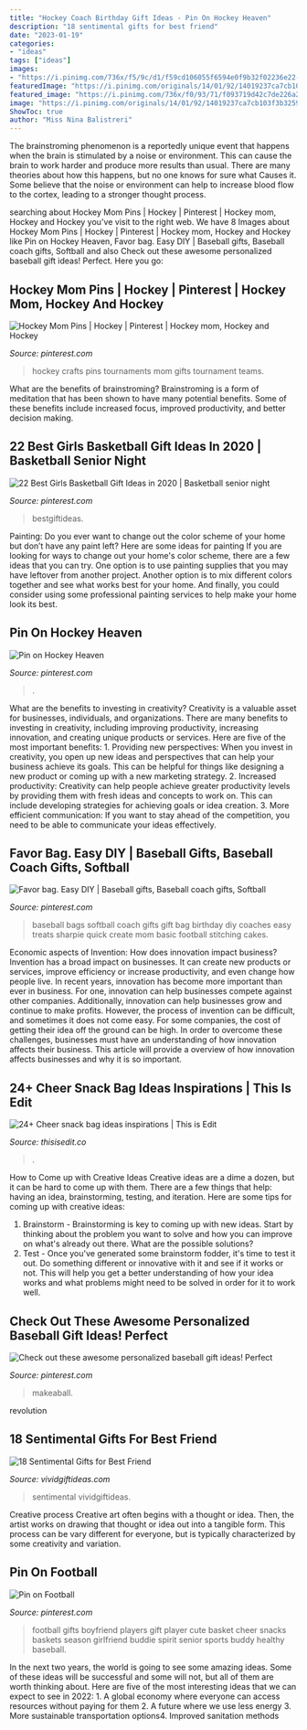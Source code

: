 ```yaml
---
title: "Hockey Coach Birthday Gift Ideas - Pin On Hockey Heaven"
description: "18 sentimental gifts for best friend"
date: "2023-01-19"
categories:
- "ideas"
tags: ["ideas"]
images:
- "https://i.pinimg.com/736x/f5/9c/d1/f59cd106055f6594e0f9b32f02236e22--hockey-mom-gifts-hockey-crafts.jpg?b=t"
featuredImage: "https://i.pinimg.com/originals/14/01/92/14019237ca7cb103f3b32591c5c436ca.jpg"
featured_image: "https://i.pinimg.com/736x/f0/93/71/f093719d42c7de226a26778d62246a48--cute-boyfriend-ideas-good-ideas.jpg"
image: "https://i.pinimg.com/originals/14/01/92/14019237ca7cb103f3b32591c5c436ca.jpg"
ShowToc: true
author: "Miss Nina Balistreri"
---
```



The brainstroming phenomenon is a reportedly unique event that happens when the brain is stimulated by a noise or environment. This can cause the brain to work harder and produce more results than usual. There are many theories about how this happens, but no one knows for sure what Causes it. Some believe that the noise or environment can help to increase blood flow to the cortex, leading to a stronger thought process.

	

		
searching about Hockey Mom Pins | Hockey | Pinterest | Hockey mom, Hockey and Hockey you've visit to the right web. We have 8 Images about Hockey Mom Pins | Hockey | Pinterest | Hockey mom, Hockey and Hockey like Pin on Hockey Heaven, Favor bag. Easy DIY | Baseball gifts, Baseball coach gifts, Softball and also Check out these awesome personalized baseball gift ideas! Perfect. Here you go:
		
    
## Hockey Mom Pins | Hockey | Pinterest | Hockey Mom, Hockey And Hockey

<img loading=lazy src="https://i.pinimg.com/736x/f5/9c/d1/f59cd106055f6594e0f9b32f02236e22--hockey-mom-gifts-hockey-crafts.jpg?b=t" onerror="this.onerror=null;this.src='https://tse4.mm.bing.net/th?id=OIP.boM7TqOYgy2pCW_PSwzqWgHaNL&amp;pid=15.1';" alt="Hockey Mom Pins | Hockey | Pinterest | Hockey mom, Hockey and Hockey">

_Source: pinterest.com_

>hockey crafts pins tournaments mom gifts tournament teams. 

	

What are the benefits of brainstroming?
Brainstroming is a form of meditation that has been shown to have many potential benefits. Some of these benefits include increased focus, improved productivity, and better decision making.

    
## 22 Best Girls Basketball Gift Ideas In 2020 | Basketball Senior Night

<img loading=lazy src="https://i.pinimg.com/originals/19/70/20/1970201dd273fe74dfa892ab312b7a6e.jpg" onerror="this.onerror=null;this.src='https://tse2.mm.bing.net/th?id=OIP.evPhq8PoKUH2HIufn02K4gHaJ3&amp;pid=15.1';" alt="22 Best Girls Basketball Gift Ideas in 2020 | Basketball senior night">

_Source: pinterest.com_

>bestgiftideas. 

	

Painting: Do you ever want to change out the color scheme of your home but don’t have any paint left? Here are some ideas for painting
If you are looking for ways to change out your home's color scheme, there are a few ideas that you can try. One option is to use painting supplies that you may have leftover from another project. Another option is to mix different colors together and see what works best for your home. And finally, you could consider using some professional painting services to help make your home look its best.

    
## Pin On Hockey Heaven

<img loading=lazy src="https://i.pinimg.com/736x/8d/9f/30/8d9f30ca6a998b7aa328794a96f2cb70.jpg" onerror="this.onerror=null;this.src='https://tse4.mm.bing.net/th?id=OIP.AwkMEvYnEzktH88gMYke8AHaKl&amp;pid=15.1';" alt="Pin on Hockey Heaven">

_Source: pinterest.com_

>. 

	

What are the benefits to investing in creativity?
Creativity is a valuable asset for businesses, individuals, and organizations. There are many benefits to investing in creativity, including improving productivity, increasing innovation, and creating unique products or services. Here are five of the most important benefits: 1. Providing new perspectives: When you invest in creativity, you open up new ideas and perspectives that can help your business achieve its goals. This can be helpful for things like designing a new product or coming up with a new marketing strategy. 2. Increased productivity: Creativity can help people achieve greater productivity levels by providing them with fresh ideas and concepts to work on. This can include developing strategies for achieving goals or idea creation. 3. More efficient communication: If you want to stay ahead of the competition, you need to be able to communicate your ideas effectively.

    
## Favor Bag. Easy DIY | Baseball Gifts, Baseball Coach Gifts, Softball

<img loading=lazy src="https://i.pinimg.com/originals/e9/03/01/e90301b4f027872cd596386611a94607.jpg" onerror="this.onerror=null;this.src='https://tse1.mm.bing.net/th?id=OIP.1F8Ibm4Gw1qOZJHRlJzsTgHaJH&amp;pid=15.1';" alt="Favor bag. Easy DIY | Baseball gifts, Baseball coach gifts, Softball">

_Source: pinterest.com_

>baseball bags softball coach gifts gift bag birthday diy coaches easy treats sharpie quick create mom basic football stitching cakes. 

	

Economic aspects of Invention: How does innovation impact business?
Invention has a broad impact on businesses. It can create new products or services, improve efficiency or increase productivity, and even change how people live. In recent years, innovation has become more important than ever in business. For one, innovation can help businesses compete against other companies. Additionally, innovation can help businesses grow and continue to make profits. However, the process of invention can be difficult, and sometimes it does not come easy. For some companies, the cost of getting their idea off the ground can be high. In order to overcome these challenges, businesses must have an understanding of how innovation affects their business. This article will provide a overview of how innovation affects businesses and why it is so important.

    
## 24+ Cheer Snack Bag Ideas Inspirations | This Is Edit

<img loading=lazy src="https://i.pinimg.com/originals/14/01/92/14019237ca7cb103f3b32591c5c436ca.jpg" onerror="this.onerror=null;this.src='https://tse4.mm.bing.net/th?id=OIP.CleuuGZPPQw15McIKUtueAHaJ4&amp;pid=15.1';" alt="24+ Cheer snack bag ideas inspirations | This is Edit">

_Source: thisisedit.co_

>. 

	

How to Come up with Creative Ideas
Creative ideas are a dime a dozen, but it can be hard to come up with them. There are a few things that help: having an idea, brainstorming, testing, and iteration. 
Here are some tips for coming up with creative ideas:

1. Brainstorm - Brainstorming is key to coming up with new ideas. Start by thinking about the problem you want to solve and how you can improve on what's already out there. What are the possible solutions? 
2. Test - Once you've generated some brainstorm fodder, it's time to test it out. Do something different or innovative with it and see if it works or not. This will help you get a better understanding of how your idea works and what problems might need to be solved in order for it to work well. 

    
## Check Out These Awesome Personalized Baseball Gift Ideas! Perfect

<img loading=lazy src="https://i.pinimg.com/originals/2e/c7/f9/2ec7f9881377ca9d7a8568d75a18037d.jpg" onerror="this.onerror=null;this.src='https://tse2.mm.bing.net/th?id=OIP.znA1V6FJnvKZ2DygIz9aDwHaHa&amp;pid=15.1';" alt="Check out these awesome personalized baseball gift ideas! Perfect">

_Source: pinterest.com_

>makeaball. 

	

revolution

    
## 18 Sentimental Gifts For Best Friend

<img loading=lazy src="https://vividgiftideas.com/wp-content/uploads/2017/05/sentimental-best-friend-gifts.jpg" onerror="this.onerror=null;this.src='https://tse1.mm.bing.net/th?id=OIP.6uhJwMU40LDle_Sc4Q4tXwHaMI&amp;pid=15.1';" alt="18 Sentimental Gifts for Best Friend">

_Source: vividgiftideas.com_

>sentimental vividgiftideas. 

	

Creative process
Creative art often begins with a thought or idea. Then, the artist works on drawing that thought or idea out into a tangible form. This process can be vary different for everyone, but is typically characterized by some creativity and variation.

    
## Pin On Football

<img loading=lazy src="https://i.pinimg.com/736x/f0/93/71/f093719d42c7de226a26778d62246a48--cute-boyfriend-ideas-good-ideas.jpg" onerror="this.onerror=null;this.src='https://tse4.mm.bing.net/th?id=OIP.AZfANNtmj6gb3H8cTVHx3QHaJ3&amp;pid=15.1';" alt="Pin on Football">

_Source: pinterest.com_

>football gifts boyfriend players gift player cute basket cheer snacks baskets season girlfriend buddie spirit senior sports buddy healthy baseball. 

	

In the next two years, the world is going to see some amazing ideas. Some of these ideas will be successful and some will not, but all of them are worth thinking about. Here are five of the most interesting ideas that we can expect to see in 2022: 1. A global economy where everyone can access resources without paying for them 2. A future where we use less energy 3. More sustainable transportation options4. Improved sanitation methods
